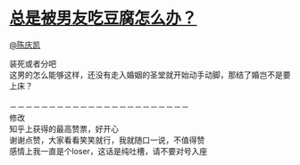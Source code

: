 
#  [总是被男友吃豆腐怎么办？](https://zhihu.com/questions/22979962)



[@陈庆凯](https://zhihu.com/people/59abba651a992d78f266c7e41d94f1fa)

装死或者分吧<br>这男的怎么能够这样，还没有走入婚姻的圣堂就开始动手动脚，那结了婚岂不是要上床？<br><br>－－－－－－－－－－－－－－－－－－－－－－－<br>修改<br>知乎上获得的最高赞票，好开心<br>谢谢点赞，大家看看笑笑就行，我就随口一说，不值得赞<br>感情上我一直是个loser，这话是纯吐槽，请不要对号入座